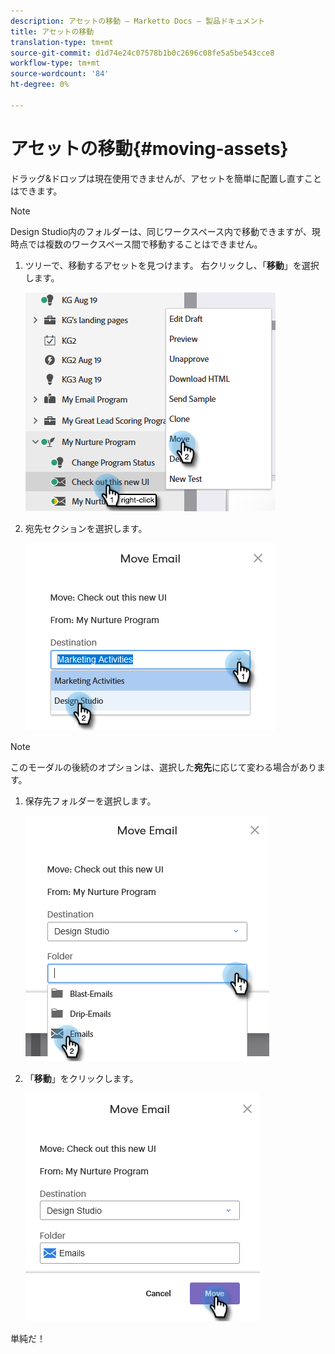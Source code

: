 ```yaml
---
description: アセットの移動 — Marketto Docs — 製品ドキュメント
title: アセットの移動
translation-type: tm+mt
source-git-commit: d1d74e24c07578b1b0c2696c08fe5a5be543cce8
workflow-type: tm+mt
source-wordcount: '84'
ht-degree: 0%

---
```



# アセットの移動{#moving-assets}

ドラッグ&amp;ドロップは現在使用できませんが、アセットを簡単に配置し直すことはできます。

>[!NOTE]
>
>Design Studio内のフォルダーは、同じワークスペース内で移動できますが、現時点では複数のワークスペース間で移動することはできません。

1. ツリーで、移動するアセットを見つけます。 右クリックし、「**移動**」を選択します。

   ![](assets/moving-assets-1.png)

1. 宛先セクションを選択します。

   ![](assets/moving-assets-2.png)

>[!NOTE]
>
>このモーダルの後続のオプションは、選択した&#x200B;**宛先**&#x200B;に応じて変わる場合があります。

1. 保存先フォルダーを選択します。

   ![](assets/moving-assets-3.png)

1. 「**移動**」をクリックします。

   ![](assets/moving-assets-4.png)

単純だ！
